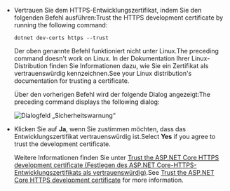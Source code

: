 * <span data-ttu-id="ae5e2-101">Vertrauen Sie dem HTTPS-Entwicklungszertifikat, indem Sie den folgenden Befehl ausführen:</span><span class="sxs-lookup"><span data-stu-id="ae5e2-101">Trust the HTTPS development certificate by running the following command:</span></span>

  ```dotnetcli
  dotnet dev-certs https --trust
  ```
  
  <span data-ttu-id="ae5e2-102">Der oben genannte Befehl funktioniert nicht unter Linux.</span><span class="sxs-lookup"><span data-stu-id="ae5e2-102">The preceding command doesn't work on Linux.</span></span> <span data-ttu-id="ae5e2-103">In der Dokumentation Ihrer Linux-Distribution finden Sie Informationen dazu, wie Sie ein Zertifikat als vertrauenswürdig kennzeichnen.</span><span class="sxs-lookup"><span data-stu-id="ae5e2-103">See your Linux distribution's documentation for trusting a certificate.</span></span>

  <span data-ttu-id="ae5e2-104">Über den vorherigen Befehl wird der folgende Dialog angezeigt:</span><span class="sxs-lookup"><span data-stu-id="ae5e2-104">The preceding command displays the following dialog:</span></span>

  ![Dialogfeld „Sicherheitswarnung“](~/getting-started/_static/cert.png)

* <span data-ttu-id="ae5e2-106">Klicken Sie auf **Ja**, wenn Sie zustimmen möchten, dass das Entwicklungszertifikat vertrauenswürdig ist.</span><span class="sxs-lookup"><span data-stu-id="ae5e2-106">Select **Yes** if you agree to trust the development certificate.</span></span>

  <span data-ttu-id="ae5e2-107">Weitere Informationen finden Sie unter [Trust the ASP.NET Core HTTPS development certificate (Festlegen des ASP.NET Core-HTTPS-Entwicklungszertifikats als vertrauenswürdig)](xref:security/enforcing-ssl#trust-the-aspnet-core-https-development-certificate-on-windows-and-macos).</span><span class="sxs-lookup"><span data-stu-id="ae5e2-107">See [Trust the ASP.NET Core HTTPS development certificate](xref:security/enforcing-ssl#trust-the-aspnet-core-https-development-certificate-on-windows-and-macos) for more information.</span></span>
  
